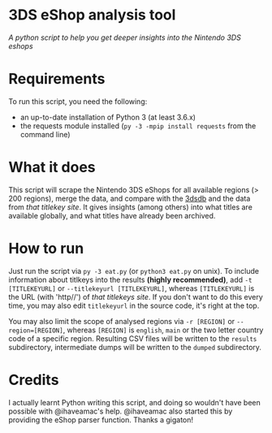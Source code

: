 # 3DS eShop analysis tool
_A python script to help you get deeper insights into the Nintendo 3DS eshops_

# Requirements
To run this script, you need the following:
* an up-to-date installation of Python 3 (at least 3.6.x)
* the requests module installed (`py -3 -mpip install requests` from the command line)

# What it does
This script will scrape the Nintendo 3DS eShops for all available regions (> 200 regions), merge the data, and compare with the [3dsdb](http://www.3dsdb.com/) and the data from _that titlekey site_. It gives insights (among others) into what titles are available globally, and what titles have already been archived.

# How to run
Just run the script via `py -3 eat.py` (or `python3 eat.py` on unix). To include information about titlkeys into the results __(highly recommended)__, add `-t [TITLEKEYURL]` or `--titlekeyurl [TITLEKEYURL]`, whereas `[TITLEKEYURL]` is the URL (with 'http//') of _that titlekeys site_. If you don't want to do this every time, you may also edit `titlekeyurl` in the source code, it's right at the top.

You may also limit the scope of analysed regions via `-r [REGION]` or `--region=[REGION]`, whereas `[REGION]` is `english`, `main` or the two letter country code of a specific region. Resulting CSV files will be written to the `results` subdirectory, intermediate dumps will be written to the `dumped` subdirectory.

# Credits
I actually learnt Python writing this script, and doing so wouldn't have been possible with @ihaveamac's help. @ihaveamac also started this by providing the eShop parser function. Thanks a gigaton!
